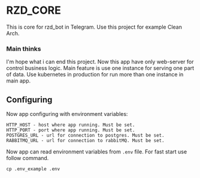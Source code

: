 # RZD_CORE
This is core for rzd_bot in Telegram. Use this project for example Clean Arch.

### Main thinks
I'm hope what i can end this project. Now this app have only web-server for control business logic. Main feature is use 
one instance for serving one part of data. Use kubernetes in production for run more than one instance in main app.

## Configuring
Now app configuring with environment variables: 
```text
HTTP_HOST - host where app running. Must be set.
HTTP_PORT - port where app running. Must be set.
POSTGRES_URL - url for connection to postgres. Must be set.
RABBITMQ_URL - url for connection to rabbitMQ. Must be set.
```

Now app can read environment variables from `.env` file. For fast start use follow command.
```text
cp .env_example .env
```
